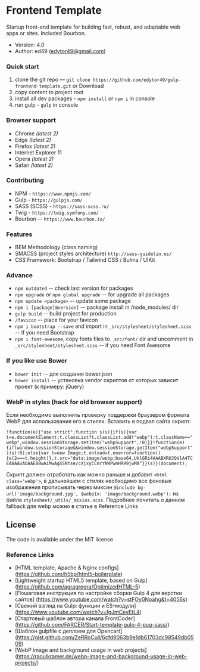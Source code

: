 # Frontend Template

Startup front-end template for building fast, robust, and adaptable web apps or sites. Included Bourbon.

* Version: 4.0
* Author: ed49 (edytor49@gmail.com)

### Quick start

1. clone the git repo — `git clone https://github.com/edytor49/gulp-frontend-template.git` or Download
2. copy content to project root
3. install all dev packages - `npm install` or `npm i` in console
4. run gulp - `gulp` in console

### Browser support

* Chrome *(latest 2)*
* Edge *(latest 2)*
* Firefox *(latest 2)*
* Internet Explorer 11
* Opera *(latest 2)*
* Safari *(latest 2)*

### Contributing

* NPM - `https://www.npmjs.com/`
* Gulp - `https://gulpjs.com/`
* SASS (SCSS) - `https://sass-scss.ru/`
* Twig - `https://twig.symfony.com/`
* Bourbon -- `https://www.bourbon.io/`

### Features

* BEM Methodology (class naming)
* SMACSS (project styles architecture) `http://sass-guidelin.es/`
* CSS Framework: Bootstrap / Tailwind CSS / Bulma / UIKit

### Advance

* `npm outdated` -- check last version for packages
* `npm upgrade` or `npm global upgrade` -- for upgrade all packages
* `npm update <package>` -- update some package
* `npm i [package]@version]` -- package install in /node_modules/ dir
* `gulp build` -- build project for production
* `/favicon` -- place for your favicon
* `npm i bootstrap --save` and import in `_src/stylesheet/stylesheet.scss` -- if you need Bootstrap
* `npm i font-awesome`, copy fonts files to `_src/font/` dir and uncomment in `_src/stylesheet/stylesheet.scss` -- if you need Font Awesome

### If you like use Bower

* `bower init` -- для создания bower.json
* `bower install` -- установка vendor скриптов от которых зависит проект (к примеру: jQuery)

### WebP in styles (hack for old browser support)

Если необходимо выполнять проверку поддержки браузером формата WebP для использования его в стилях. Вставить в подвал сайта скрипт:

`!function(e){"use strict";function s(s){if(s){var t=e.documentElement;t.classList?t.classList.add("webp"):t.className+=" webp",window.sessionStorage.setItem("webpSupport",!0)}}!function(e){if(window.sessionStorage&&window.sessionStorage.getItem("webpSupport"))s(!0);else{var t=new Image;t.onload=t.onerror=function(){e(2===t.height)},t.src="data:image/webp;base64,UklGRi4AAABXRUJQVlA4TCEAAAAvAUAAEB8wAiMwAgSSNtse/cXjxyCCmrYNWPwmHRH9jwMA"}}(s)}(document);`

Скрипт должен отработать как можно раньше и добавит `<html class='webp'>`, в дальнейшем с стилях необходимо все фоновые изображения прописывать через миксин `@include bg-url('image/background.jpg', $webp1x: 'image/background.webp');` из файла `stylesheet/_utils/_mixins.scss`. Подробнее почитать о данном fallback для webp можно в статье в Reference Links

## License

The code is available under the MIT license

### Reference Links

* [HTML template, Apache & Nginx configs] (https://github.com/h5bp/html5-boilerplate)
* [Lightweight startup HTML5 template, based on Gulp] (https://github.com/agragregra/OptimizedHTML-5)
* [Пошаговая инструкция по настройке сборки Gulp 4 для верстки сайтов] (https://www.youtube.com/watch?v=stFOy0Noahg&t=4056s)
* [Свежий взгляд на Gulp: функции и ES-модули] (https://www.youtube.com/watch?v=fgJmCevEtL4)
* [Стартовый шаблон автора канала FrontCoder] (https://github.com/FARCER/Start-template-gulp-4-pug-sass/)
* [Шаблон gulpfile с деплоем для Opencart] (https://gist.github.com/ZeRRoCull/6cfd9063b9e1db61703dc98549db0509)
* [WebP image and background usage in web projects] (https://raoulkramer.de/webp-image-and-background-usage-in-web-projects/)
